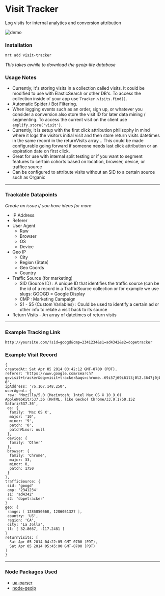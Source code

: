 Visit Tracker
===================

Log visits for internal analytics and conversion attribution

![demo](http://cl.ly/image/2e24321B2O2U/Screenshot%202014-04-06%2015.41.31.png)

### Installation
```bash
mrt add visit-tracker
```
*This takes awhile to download the geoip-lite database*

### Usage Notes
* Currently, it's storing visits in a collection called visits. It could be modified to use with ElasticSearch or other DB's. To access the collection inside of your app use `Tracker.visits.find()`.
* Automatic Spider / Bot Filtering.
* When logging events such as an order, sign up, or whatever you consider a conversion also store the visit ID for later data mining / segmenting. To access the current visit on the client use `amplify.store('visit')`.
* Currently, it is setup with the first click attribution philisophy in mind where it logs the visitors initial visit and then store return visits datetimes in the same record in the returnVisits array .. This could be made configurable going forward if someone needs last click attribution or an expiration date on first click.
* Great for use with internal split testing or if you want to segment features to certain cohorts based on location, browser, device, or traffice source
* Can be configured to attribute visits without an SID to a certain source such as Organic

___

### Trackable Datapoints
*Create an issue if you have ideas for more*
* IP Address
* Referer
* User Agent
  * Raw
  * Browser
  * OS
  * Device
* Geo IP
  * City
  * Region (State)
  * Geo Coords
  * Country
* Traffic Source (for marketing)
  * SID (Source ID) : A unique ID that identifies the traffic source (can be the id of a record in a TrafficSource collection or for example we use slugs: GOOGD = Google Display
  * CMP : Marketing Campaign
  * S1 - S5 (Custom Variables) : Could be used to identify a certain ad or other info to relate a visit back to its source
* Return Visits - An array of datetimes of return visits

___

### Example Tracking Link
`http://yoursite.com/?sid=googd&cmp=2341234&s1=ad4342&s2=dopetracker`


### Example Visit Record
```
{
createdAt: Sat Apr 05 2014 03:42:12 GMT-0700 (PDT),
referer: 'https://www.google.com/search?q=visit+tracker&oq=visit+tracker&aqs=chrome..69i57j69i61l3j0l2.3647j0j8&sourceid=chrome&espv=210&es_sm=119&ie=UTF-8',
ipAddress: '76.167.148.250',
userAgent: {
 raw: 'Mozilla/5.0 (Macintosh; Intel Mac OS X 10_9_0) AppleWebKit/537.36 (KHTML, like Gecko) Chrome/33.0.1750.152 Safari/537.36',
 os: {
  family: 'Mac OS X',
  major: '10',
  minor: '9',
  patch: '0',
  patchMinor: null
 },
 device: {
  family: 'Other'
 },
 browser: {
  family: 'Chrome',
  major: 33,
  minor: 0,
  patch: 1750
 }
},
trafficSource: {
 sid: 'googd'
 cmp: '2341234'
 s1: 'ad4342'
 s2: 'dopetracker'
}
geo: {
 range: [ 1286050560, 1286051327 ],
 country: 'US',
 region: 'CA',
 city: 'La Jolla',
 ll: [ 32.8667, -117.2481 ]
}
returnVisits: [
  Sat Apr 05 2014 04:22:05 GMT-0700 (PDT),
  Sat Apr 05 2014 05:45:00 GMT-0700 (PDT)
]
}

```
___

### Node Packages Used
* [ua-parser](https://github.com/tobie/ua-parser)
* [node-geoip](https://github.com/bluesmoon/node-geoip)

